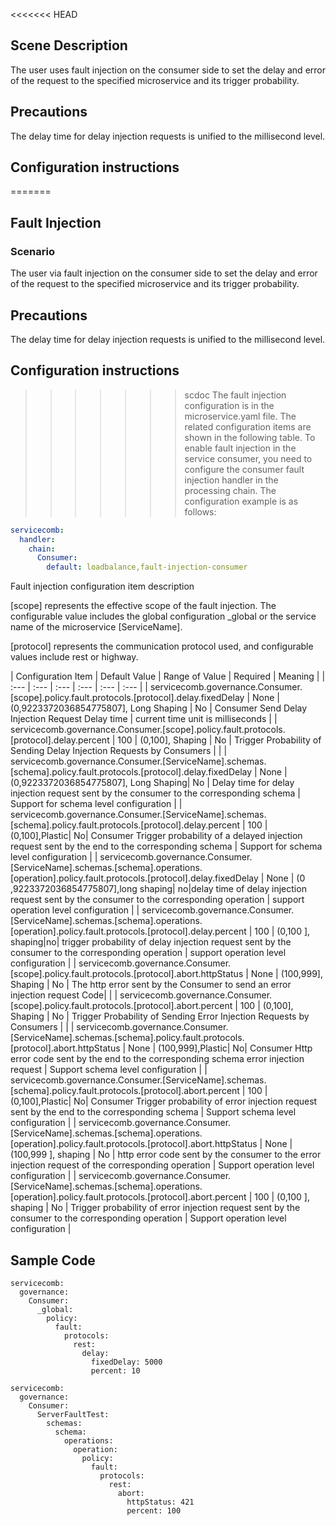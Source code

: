 <<<<<<< HEAD
## Scene Description

The user uses fault injection on the consumer side to set the delay and error of the request to the specified microservice and its trigger probability.

## Precautions

The delay time for delay injection requests is unified to the millisecond level.

## Configuration instructions

=======
## Fault Injection
### Scenario
The user via fault injection on the consumer side to set the delay and error of the request to the specified microservice and its trigger probability.

## Precautions

The delay time for delay injection requests is unified to the millisecond level.

## Configuration instructions

>>>>>>> scdoc
The fault injection configuration is in the microservice.yaml file. The related configuration items are shown in the following table. To enable fault injection in the service consumer, you need to configure the consumer fault injection handler in the processing chain. The configuration example is as follows:

```yaml
servicecomb:
  handler:
    chain:
      Consumer:
        default: loadbalance,fault-injection-consumer
```

Fault injection configuration item description

\[scope\] represents the effective scope of the fault injection. The configurable value includes the global configuration \_global or the service name of the microservice \[ServiceName\].

\[protocol\] represents the communication protocol used, and configurable values ​​include rest or highway.

| Configuration Item | Default Value | Range of Value | Required | Meaning |
| :--- | :--- | :--- | :--- | :--- | :--- |
| servicecomb.governance.Consumer.\[scope\].policy.fault.protocols.\[protocol\].delay.fixedDelay | None | \(0,9223372036854775807\], Long Shaping | No | Consumer Send Delay Injection Request Delay time | current time unit is milliseconds |
| servicecomb.governance.Consumer.\[scope\].policy.fault.protocols.\[protocol\].delay.percent | 100 | \(0,100\], Shaping | No | Trigger Probability of Sending Delay Injection Requests by Consumers | |
| servicecomb.governance.Consumer.\[ServiceName\].schemas.\[schema\].policy.fault.protocols.\[protocol\].delay.fixedDelay | None | \(0,9223372036854775807\], Long Shaping| No | Delay time for delay injection request sent by the consumer to the corresponding schema | Support for schema level configuration |
| servicecomb.governance.Consumer.\[ServiceName\].schemas.\[schema\].policy.fault.protocols.\[protocol\].delay.percent | 100 | \(0,100\],Plastic| No| Consumer Trigger probability of a delayed injection request sent by the end to the corresponding schema | Support for schema level configuration |
| servicecomb.governance.Consumer.\[ServiceName\].schemas.\[schema\].operations.\[operation\].policy.fault.protocols.\[protocol\].delay.fixedDelay | None | \(0 ,9223372036854775807\],long shaping| no|delay time of delay injection request sent by the consumer to the corresponding operation | support operation level configuration |
| servicecomb.governance.Consumer.\[ServiceName\].schemas.\[schema\].operations.\[operation\].policy.fault.protocols.\[protocol\].delay.percent | 100 | \(0,100 \], shaping|no| trigger probability of delay injection request sent by the consumer to the corresponding operation | support operation level configuration |
| servicecomb.governance.Consumer.\[scope\].policy.fault.protocols.\[protocol\].abort.httpStatus | None | \(100,999\], Shaping | No | The http error sent by the Consumer to send an error injection request Code| |
| servicecomb.governance.Consumer.\[scope\].policy.fault.protocols.\[protocol\].abort.percent | 100 | \(0,100\], Shaping | No | Trigger Probability of Sending Error Injection Requests by Consumers | |
| servicecomb.governance.Consumer.\[ServiceName\].schemas.\[schema\].policy.fault.protocols.\[protocol\].abort.httpStatus | None | \(100,999\],Plastic| No| Consumer Http error code sent by the end to the corresponding schema error injection request | Support schema level configuration |
| servicecomb.governance.Consumer.\[ServiceName\].schemas.\[schema\].policy.fault.protocols.\[protocol\].abort.percent | 100 | \(0,100\],Plastic| No| Consumer Trigger probability of error injection request sent by the end to the corresponding schema | Support schema level configuration |
| servicecomb.governance.Consumer.\[ServiceName\].schemas.\[schema\].operations.\[operation\].policy.fault.protocols.\[protocol\].abort.httpStatus | None | \(100,999 \], shaping | No | http error code sent by the consumer to the error injection request of the corresponding operation | Support operation level configuration |
| servicecomb.governance.Consumer.\[ServiceName\].schemas.\[schema\].operations.\[operation\].policy.fault.protocols.\[protocol\].abort.percent | 100 | \(0,100 \], shaping | No | Trigger probability of error injection request sent by the consumer to the corresponding operation | Support operation level configuration |

## Sample Code

```
servicecomb:
  governance:
    Consumer:
      _global:
        policy:
          fault:
            protocols:
              rest:
                delay:
                  fixedDelay: 5000
                  percent: 10
```

```
servicecomb:
  governance:
    Consumer:
      ServerFaultTest:
        schemas:
          schema:
            operations:
              operation:
                policy:
                  fault:
                    protocols:
                      rest:
                        abort:
                          httpStatus: 421
                          percent: 100
```
